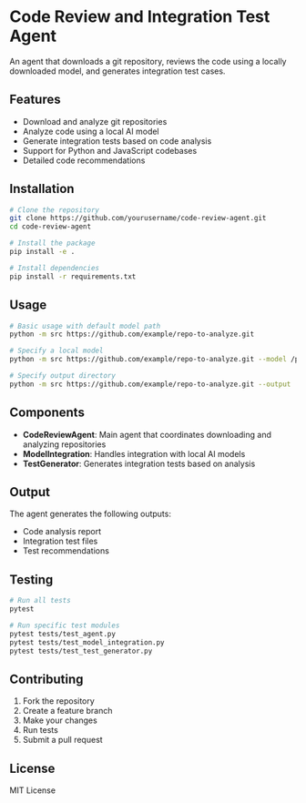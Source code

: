 # Code Review and Integration Test Agent

An agent that downloads a git repository, reviews the code using a locally downloaded model, and generates integration test cases.

## Features

- Download and analyze git repositories
- Analyze code using a local AI model
- Generate integration tests based on code analysis
- Support for Python and JavaScript codebases
- Detailed code recommendations

## Installation

```bash
# Clone the repository
git clone https://github.com/yourusername/code-review-agent.git
cd code-review-agent

# Install the package
pip install -e .

# Install dependencies
pip install -r requirements.txt
```

## Usage

```bash
# Basic usage with default model path
python -m src https://github.com/example/repo-to-analyze.git

# Specify a local model
python -m src https://github.com/example/repo-to-analyze.git --model /path/to/your/model

# Specify output directory
python -m src https://github.com/example/repo-to-analyze.git --output ./output-dir
```

## Components

- **CodeReviewAgent**: Main agent that coordinates downloading and analyzing repositories
- **ModelIntegration**: Handles integration with local AI models
- **TestGenerator**: Generates integration tests based on analysis

## Output

The agent generates the following outputs:

- Code analysis report
- Integration test files
- Test recommendations

## Testing

```bash
# Run all tests
pytest

# Run specific test modules
pytest tests/test_agent.py
pytest tests/test_model_integration.py
pytest tests/test_test_generator.py
```

## Contributing

1. Fork the repository
2. Create a feature branch
3. Make your changes
4. Run tests
5. Submit a pull request

## License

MIT License
